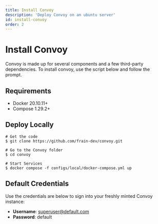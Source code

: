 ```yaml
---
title: Install Convoy
description: 'Deploy Convoy on an ubuntu server'
id: install-convoy
order: 2
---
```


# Install Convoy
Convoy is made up for several components and a few third-party dependencies. To install convoy, use the script below and follow the prompt.

## Requirements
- Docker 20.10.11+
- Compose 1.29.2+

## Deploy Locally
```bash[Bash]
# Get the code
$ git clone https://github.com/frain-dev/convoy.git

# Go to the Convoy folder
$ cd convoy

# Start Services
$ docker compose -f configs/local/docker-compose.yml up
```

## Default Credentials
Use the credentials are below to sign into your freshly minted Convoy instance:
+ **Username**: superuser@default.com
+ **Password**: default
